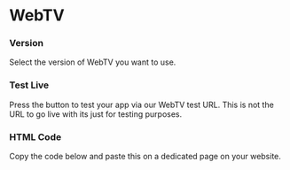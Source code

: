 # WebTV

### Version

Select the version of WebTV you want to use.

### Test Live

Press the button to test your app via our WebTV test URL. This is not the URL to go live with its just for testing purposes.

### HTML Code

Copy the code below and paste this on a dedicated page on your website.
